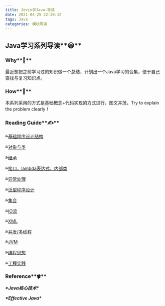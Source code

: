 ```yaml
---
title: Jevin学Java-导读
date: 2021-04-25 22:30:12
tags: Java
categories: 模块导读
---
```

## Java学习系列导读**😀**

### Why**🌌**

最近想把之前学习过的知识做一个总结，计划出一个Java学习的合集，便于自己查找与复习知识点。

### How**🌸**

本系列采用的方式是基础概念+代码实现的方式进行，图文并茂，Try to explain the problem clearly！

### Reading Guide**✍**

**💦**[基础程序设计结构](http://jevinzhao.com/2021/04/28/Jevin%E5%AD%A6Java-%E5%9F%BA%E7%A1%80%E7%A8%8B%E5%BA%8F%E8%AE%BE%E8%AE%A1%E7%BB%93%E6%9E%84/)

**💦**[对象与类]()

**💦**[继承]()

**💦**[接口，lambda表达式，内部类]()

**💦**[异常处理]()

**💦**[泛型程序设计]()

**💦**[集合]()

**💦**[IO流]()

**💦**[XML]()

**💦**[并发/多线程]()

**💦**[JVM]()

**💦**[编程思想]()

**💦**[工程实践]()

### Reference**🍀**

***\*Java核心技术\****

***\*Effective Java\****

